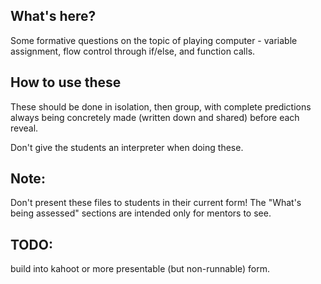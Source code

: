 ## What's here?

Some formative questions on the topic of playing computer - variable assignment, flow control through if/else, and function calls.

## How to use these

These should be done in isolation, then group, with complete predictions always being concretely made (written down and shared) before each reveal.

Don't give the students an interpreter when doing these.

## Note: 

Don't present these files to students in their current form!  The "What's being assessed" sections are intended only for mentors to see.


## TODO: 
build into kahoot or more presentable (but non-runnable) form.

